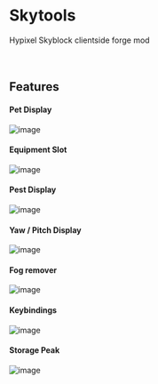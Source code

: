 # Skytools
Hypixel Skyblock clientside forge mod
<br />
<br />
<br />
## Features

#### Pet Display<br />
![image](https://github.com/user-attachments/assets/44ee5e17-7c55-4b81-8814-9d16adaf8685)

#### Equipment Slot<br />
![image](https://github.com/user-attachments/assets/1179703c-1ec9-42b8-8fc7-d3e79ac421fd)

#### Pest Display<br />
![image](https://github.com/user-attachments/assets/64d04474-34d4-4cb2-b181-2c86ad7eff75)

#### Yaw / Pitch Display<br />
![image](https://github.com/user-attachments/assets/253452e7-b877-42b0-b86f-5fb836dd76da)

#### Fog remover<br />
![image](https://github.com/user-attachments/assets/08e44b10-1303-466e-85a2-bd96c124e543)

#### Keybindings<br />
![image](https://github.com/user-attachments/assets/e8df049e-c13e-4fa1-9a1d-01dbc2d3f89f)

#### Storage Peak<br />
![image](https://github.com/user-attachments/assets/409449ca-1f11-4038-a9d3-2113ab506cbd)
